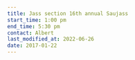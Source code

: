 ```yaml
---
title: Jass section 16th annual Saujass
start_time: 1:00 pm
end_time: 5:30 pm
contact: Albert
last_modified_at: 2022-06-26
date: 2017-01-22
---
```

